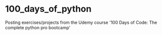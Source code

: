 # 100_days_of_python
Posting exercises/projects from the Udemy course '100 Days of Code: The complete python pro bootcamp'
